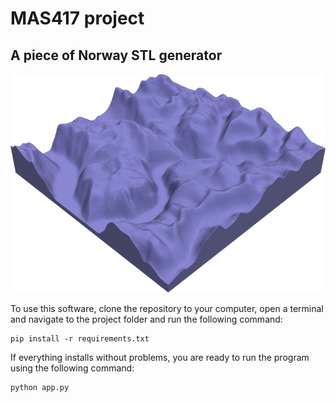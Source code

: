 # MAS417 project
## A piece of Norway STL generator
 ![example_stl](https://raw.githubusercontent.com/eidetech/MAS417_project/main/example_stl.png)
 
To use this software, clone the repository to your computer, open a terminal and navigate to the project folder and run the following command:
```
pip install -r requirements.txt
```
If everything installs without problems, you are ready to run the program using the following command:
```
python app.py
```

